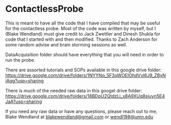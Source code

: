# ContactlessProbe

This is meant to have all the code that I have compiled that may be useful for the contactless probe. Most of the code was written by myself, but I (Blake Wendland) must give credit to Jack Zwettler and Dinesh Shukla for code that I started with and then modified. Thanks to Zach Anderson for some random advise and brain storming sessions as well.

DataAcquisition folder should have everything that you will need in order to run the probe. 

There are assorted tutorials and SOPs available in this google drive folder: https://drive.google.com/drive/folders/1NYYNq_5F3oWOElOhdVvI6J9_ZByNiAqg?usp=sharing

There is much of the needed raw data in this googel drive folder: https://drive.google.com/drive/folders/18BDpU2QtdzLj_x8A9XUq8sjuyn5E4JaA?usp=sharing

If you need any raw data or have any questions, please reach out to me, Blake Wendland at blakewendland@gmail.com or wendl198@umn.edu
